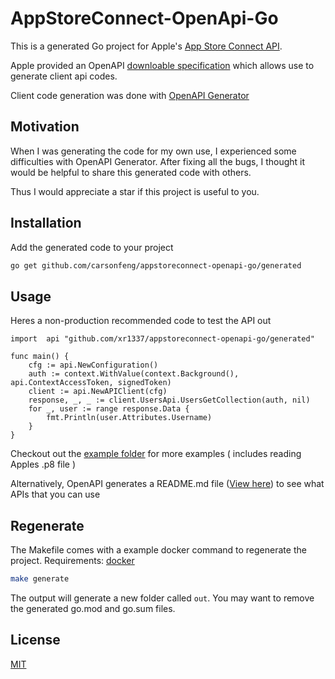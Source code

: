 # AppStoreConnect-OpenApi-Go

This is a generated Go project for Apple's [App Store Connect API](https://developer.apple.com/documentation/appstoreconnectapi).

Apple provided an OpenAPI
[downloable specification](https://developer.apple.com/sample-code/app-store-connect/app-store-connect-openapi-specification.zip) which allows use to generate client api codes.

Client code generation was done with [OpenAPI Generator](https://github.com/OpenAPITools/openapi-generator)

## Motivation

When I was generating the code for my own use, I experienced some difficulties with OpenAPI Generator.
After fixing all the bugs, I thought it would be helpful to share this generated code with others.

Thus I would appreciate a star if this project is useful to you.

## Installation

Add the generated code to your project

```bash
go get github.com/carsonfeng/appstoreconnect-openapi-go/generated
```

## Usage

Heres a non-production recommended code to test the API out
```golang
import 	api "github.com/xr1337/appstoreconnect-openapi-go/generated"

func main() {
	cfg := api.NewConfiguration()
	auth := context.WithValue(context.Background(), api.ContextAccessToken, signedToken)
	client := api.NewAPIClient(cfg)
	response, _, _ := client.UsersApi.UsersGetCollection(auth, nil)
	for _, user := range response.Data {
		fmt.Println(user.Attributes.Username)
	}
}
```

Checkout out the [example folder](https://github.com/xr1337/appstoreconnect-openapi-go/tree/master/example) for more examples ( includes reading Apples .p8 file )

Alternatively, OpenAPI generates a README.md file ([View here](https://github.com/xr1337/appstoreconnect-openapi-go/blob/master/generated/README.md)) to see what APIs that you can use

## Regenerate

The Makefile comes with a example docker command to regenerate the project.
Requirements: [docker](https://www.docker.com/get-started)

```bash
make generate
```

The output will generate a new folder called `out`.
You may want to remove the generated go.mod and go.sum files.

## License
[MIT](https://choosealicense.com/licenses/mit/)
